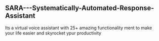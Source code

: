 ## SARA---Systematically-Automated-Response-Assistant
Its a virtual voice assistant with 25+ amazing functionality ment to make your life easier and skyrocket ypur productivity
